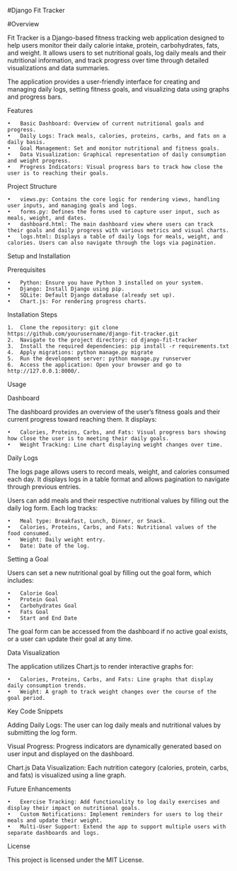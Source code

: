 #Django Fit Tracker

#Overview

Fit Tracker is a Django-based fitness tracking web application designed to help users monitor their daily calorie intake, protein, carbohydrates, fats, and weight. It allows users to set nutritional goals, log daily meals and their nutritional information, and track progress over time through detailed visualizations and data summaries.

The application provides a user-friendly interface for creating and managing daily logs, setting fitness goals, and visualizing data using graphs and progress bars.

Features

	•	Basic Dashboard: Overview of current nutritional goals and progress.
	•	Daily Logs: Track meals, calories, proteins, carbs, and fats on a daily basis.
	•	Goal Management: Set and monitor nutritional and fitness goals.
	•	Data Visualization: Graphical representation of daily consumption and weight progress.
	•	Progress Indicators: Visual progress bars to track how close the user is to reaching their goals.

Project Structure

	•	views.py: Contains the core logic for rendering views, handling user inputs, and managing goals and logs.
	•	forms.py: Defines the forms used to capture user input, such as meals, weight, and dates.
	•	dashboard.html: The main dashboard view where users can track their goals and daily progress with various metrics and visual charts.
	•	logs.html: Displays a table of daily logs for meals, weight, and calories. Users can also navigate through the logs via pagination.

Setup and Installation

Prerequisites

	•	Python: Ensure you have Python 3 installed on your system.
	•	Django: Install Django using pip.
	•	SQLite: Default Django database (already set up).
	•	Chart.js: For rendering progress charts.

Installation Steps

	1.	Clone the repository: git clone https://github.com/yourusername/django-fit-tracker.git
	2.	Navigate to the project directory: cd django-fit-tracker
	3.	Install the required dependencies: pip install -r requirements.txt
	4.	Apply migrations: python manage.py migrate
	5.	Run the development server: python manage.py runserver
	6.	Access the application: Open your browser and go to http://127.0.0.1:8000/.

Usage

Dashboard

The dashboard provides an overview of the user’s fitness goals and their current progress toward reaching them. It displays:

	•	Calories, Proteins, Carbs, and Fats: Visual progress bars showing how close the user is to meeting their daily goals.
	•	Weight Tracking: Line chart displaying weight changes over time.

Daily Logs

The logs page allows users to record meals, weight, and calories consumed each day. It displays logs in a table format and allows pagination to navigate through previous entries.

Users can add meals and their respective nutritional values by filling out the daily log form. Each log tracks:

	•	Meal type: Breakfast, Lunch, Dinner, or Snack.
	•	Calories, Proteins, Carbs, and Fats: Nutritional values of the food consumed.
	•	Weight: Daily weight entry.
	•	Date: Date of the log.

Setting a Goal

Users can set a new nutritional goal by filling out the goal form, which includes:

	•	Calorie Goal
	•	Protein Goal
	•	Carbohydrates Goal
	•	Fats Goal
	•	Start and End Date

The goal form can be accessed from the dashboard if no active goal exists, or a user can update their goal at any time.

Data Visualization

The application utilizes Chart.js to render interactive graphs for:

	•	Calories, Proteins, Carbs, and Fats: Line graphs that display daily consumption trends.
	•	Weight: A graph to track weight changes over the course of the goal period.

Key Code Snippets

Adding Daily Logs: The user can log daily meals and nutritional values by submitting the log form.

Visual Progress: Progress indicators are dynamically generated based on user input and displayed on the dashboard.

Chart.js Data Visualization: Each nutrition category (calories, protein, carbs, and fats) is visualized using a line graph.

Future Enhancements

	•	Exercise Tracking: Add functionality to log daily exercises and display their impact on nutritional goals.
	•	Custom Notifications: Implement reminders for users to log their meals and update their weight.
	•	Multi-User Support: Extend the app to support multiple users with separate dashboards and logs.

License

This project is licensed under the MIT License.
